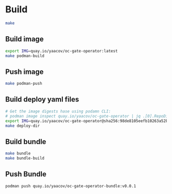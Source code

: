 # Build

```bash
make
```

## Build image

```bash
export IMG=quay.io/yaacov/oc-gate-operator:latest
make podman-build
```

## Push image

```bash
make podman-push
```

## Build deploy yaml files

```bash
# Get the image digests hase using podamn CLI:
# podman image inspect quay.io/yaacov/oc-gate-operator | jq .[0].RepoDigests[0]
export IMG=quay.io/yaacov/oc-gate-operator@sha256:98de8105eefb10263a52bd2730b3c5fee0b9a21960db34089f56a6dba8eec289
make deploy-dir
```

## Build bundle

```bash
make bundle
make bundle-build
```

## Push Bundle

```bash
podman push quay.io/yaacov/oc-gate-operator-bundle:v0.0.1
```